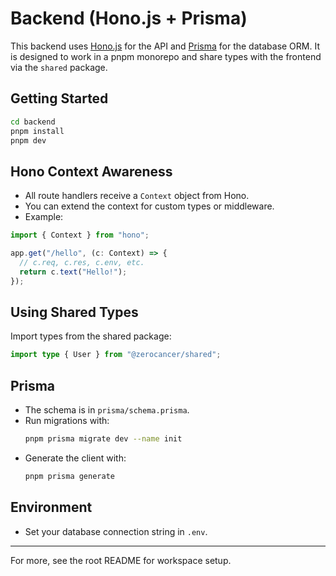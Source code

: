 # Backend (Hono.js + Prisma)

This backend uses [Hono.js](https://hono.dev/) for the API and [Prisma](https://www.prisma.io/) for the database ORM. It is designed to work in a pnpm monorepo and share types with the frontend via the `shared` package.

## Getting Started

```bash
cd backend
pnpm install
pnpm dev
```

## Hono Context Awareness

- All route handlers receive a `Context` object from Hono.
- You can extend the context for custom types or middleware.
- Example:

```ts
import { Context } from "hono";

app.get("/hello", (c: Context) => {
  // c.req, c.res, c.env, etc.
  return c.text("Hello!");
});
```

## Using Shared Types

Import types from the shared package:

```ts
import type { User } from "@zerocancer/shared";
```

## Prisma

- The schema is in `prisma/schema.prisma`.
- Run migrations with:
  ```bash
  pnpm prisma migrate dev --name init
  ```
- Generate the client with:
  ```bash
  pnpm prisma generate
  ```

## Environment

- Set your database connection string in `.env`.

---

For more, see the root README for workspace setup.
